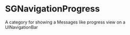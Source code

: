 SGNavigationProgress
====================

A category for showing a Messages like progress view on a UINavigationBar
